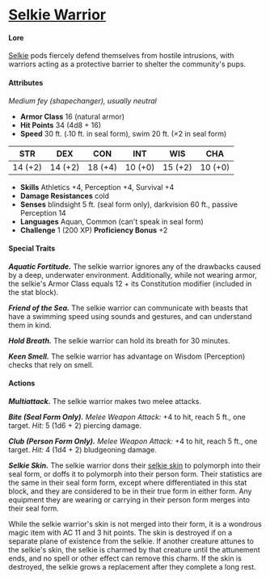 # [Selkie Warrior](https://github.com/mpanighetti/dnd5e-monsters/blob/main/fey/selkie-warrior.md)

#### Lore

[Selkie](../../species/selkie) pods fiercely defend themselves from hostile intrusions, with warriors acting as a protective barrier to shelter the community's pups.

#### Attributes

_Medium fey (shapechanger), usually neutral_

- **Armor Class** 16 (natural armor)
- **Hit Points** 34 (4d8 + 16)
- **Speed** 30 ft. (˗10 ft. in seal form), swim 20 ft. (×2 in seal form)

|  STR  |  DEX  |  CON  |  INT  |  WIS  |  CHA  |
|:-----:|:-----:|:-----:|:-----:|:-----:|:-----:|
|14 (+2)|14 (+2)|18 (+4)|10 (+0)|15 (+2)|10 (+0)|

- **Skills** Athletics +4, Perception +4, Survival +4
- **Damage Resistances** cold
- **Senses** blindsight 5 ft. (seal form only), darkvision 60 ft., passive Perception 14
- **Languages** Aquan, Common (can't speak in seal form)
- **Challenge** 1 (200 XP) **Proficiency Bonus** +2

#### Special Traits

_**Aquatic Fortitude.**_ The selkie warrior ignores any of the drawbacks caused by a deep, underwater environment. Additionally, while not wearing armor, the selkie's Armor Class equals 12 + its Constitution modifier (included in the stat block).

_**Friend of the Sea.**_ The selkie warrior can communicate with beasts that have a swimming speed using sounds and gestures, and can understand them in kind.

_**Hold Breath.**_ The selkie warrior can hold its breath for 30 minutes.

_**Keen Smell.**_ The selkie warrior has advantage on Wisdom (Perception) checks that rely on smell.

#### Actions

_**Multiattack.**_ The selkie warrior makes two melee attacks.

_**Bite (Seal Form Only).**_ _Melee Weapon Attack:_ +4 to hit, reach 5 ft., one target. _Hit:_ 5 (1d6 + 2) piercing damage.

_**Club (Person Form Only).**_ _Melee Weapon Attack:_ +4 to hit, reach 5 ft., one target. _Hit:_ 4 (1d4 + 2) bludgeoning damage.

_**Selkie Skin.**_ The selkie warrior dons their [selkie skin](https://github.com/mpanighetti/dnd5e-magic-items/blob/main/wondrous-items/selkie-skin.md) to polymorph into their seal form, or doffs it to polymorph into their person form. Their statistics are the same in their seal form form, except where differentiated in this stat block, and they are considered to be in their true form in either form. Any equipment they are wearing or carrying in their person form merges into their seal form.

While the selkie warrior's skin is not merged into their form, it is a wondrous magic item with AC 11 and 3 hit points. The skin is destroyed if on a separate plane of existence from the selkie. If another creature attunes to the selkie's skin, the selkie is charmed by that creature until the attunement ends, and no spell or other effect can remove this charm. If the skin is destroyed, the selkie grows a replacement after they complete a long rest.

